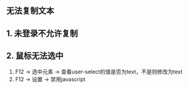 ## 无法复制文本

## 1. 未登录不允许复制 

## 2. 鼠标无法选中
1. F12 -> 选中元素 -> 查看user-select的值是否为text，不是则修改为text
2. F12 -> 设置 -> 禁用javascript